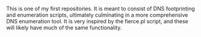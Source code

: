This is one of my first repositories. It is meant to consist of DNS footprinting and enumeration scripts, ultimately culminating in a more comprehensive DNS enumeration tool. It is very inspired by the fierce.pl script, and these will likely have much of the same functionality.